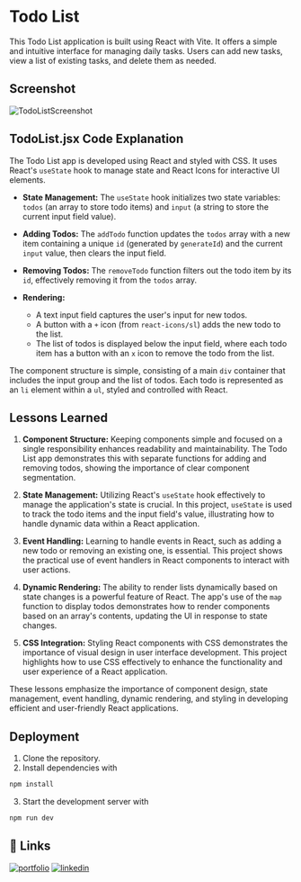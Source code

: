 
# Todo List

This Todo List application is built using React with Vite. It offers a simple and intuitive interface for managing daily tasks. Users can add new tasks, view a list of existing tasks, and delete them as needed.
## Screenshot

![TodoListScreenshot](https://i.imgur.com/lrKDJR3.png)
## TodoList.jsx Code Explanation
The Todo List app is developed using React and styled with CSS. It uses React's `useState` hook to manage state and React Icons for interactive UI elements.

- **State Management:** The `useState` hook initializes two state variables: `todos` (an array to store todo items) and `input` (a string to store the current input field value).

- **Adding Todos:** The `addTodo` function updates the `todos` array with a new item containing a unique `id` (generated by `generateId`) and the current `input` value, then clears the input field.

- **Removing Todos:** The `removeTodo` function filters out the todo item by its `id`, effectively removing it from the `todos` array.

- **Rendering:**
  - A text input field captures the user's input for new todos.
  - A button with a `+` icon (from `react-icons/sl`) adds the new todo to the list.
  - The list of todos is displayed below the input field, where each todo item has a button with an `x` icon to remove the todo from the list.

The component structure is simple, consisting of a main `div` container that includes the input group and the list of todos. Each todo is represented as an `li` element within a `ul`, styled and controlled with React.
## Lessons Learned

1. **Component Structure:** Keeping components simple and focused on a single responsibility enhances readability and maintainability. The Todo List app demonstrates this with separate functions for adding and removing todos, showing the importance of clear component segmentation.

2. **State Management:** Utilizing React's `useState` hook effectively to manage the application's state is crucial. In this project, `useState` is used to track the todo items and the input field's value, illustrating how to handle dynamic data within a React application.

3. **Event Handling:** Learning to handle events in React, such as adding a new todo or removing an existing one, is essential. This project shows the practical use of event handlers in React components to interact with user actions.

4. **Dynamic Rendering:** The ability to render lists dynamically based on state changes is a powerful feature of React. The app's use of the `map` function to display todos demonstrates how to render components based on an array's contents, updating the UI in response to state changes.

5. **CSS Integration:** Styling React components with CSS demonstrates the importance of visual design in user interface development. This project highlights how to use CSS effectively to enhance the functionality and user experience of a React application.

These lessons emphasize the importance of component design, state management, event handling, dynamic rendering, and styling in developing efficient and user-friendly React applications.
## Deployment
1. Clone the repository.
2. Install dependencies with
```bash 
npm install
```

3. Start the development server with
```bash 
npm run dev
```
## 🔗 Links
[![portfolio](https://img.shields.io/badge/my_portfolio-000?style=for-the-badge&logo=ko-fi&logoColor=white)](https://github.com/enekomtz1)
[![linkedin](https://img.shields.io/badge/linkedin-0A66C2?style=for-the-badge&logo=linkedin&logoColor=white)](https://www.linkedin.com/in/enekomtz)
